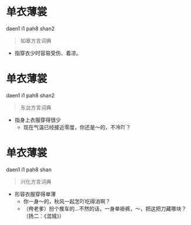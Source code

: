 # 单衣薄裳
daen1 i1 pah8 shan2
> 如皋方言词典
- 指穿衣少时容易受伤、着凉。

# 单衣薄裳
daen1 i1 pah8 shan2
> 东台方言词典
- 指身上衣服穿得很少
  - 现在气温已经接近零度，你还是～的，不冷吖？

# 单衣薄裳
daen1 i1 pah8 shan
> 兴化方言词典
- 形容衣服穿得单薄
  - 你一身～的，秋风一起怎吖吃得消啊？
  - （侉老爹）扮个推车的…不然的话，一身单褂裤，～，把这把刀藏哪块？（扬二：《混城》）
